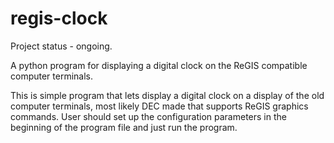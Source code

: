 # regis-clock
Project status - ongoing.

A python program for displaying a digital clock on the ReGIS compatible computer terminals.

This is simple program that lets display a digital clock on a display of the old computer terminals, most likely DEC made that supports ReGIS graphics commands. User should set up the configuration parameters in the beginning of the program file and just run the program.
